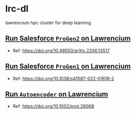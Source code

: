 # lrc-dl
lawrencium hpc cluster for deep learning

## [Run Salesforce `ProGen2` on Lawrencium](./progen2) 
* Ref: https://doi.org/10.48550/arXiv.2206.13517

## [Run Salesforce `ProGen1` on Lawrencium](./progen_original)
* Ref: https://doi.org/10.1038/s41587-022-01618-2

## [Run `Autoencoder` on Lawrencium](./MDMachineLearning-demo)
* Ref: https://doi.org/10.1002/prot.26068
